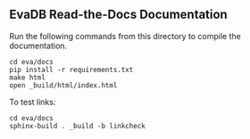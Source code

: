 ## EvaDB Read-the-Docs Documentation
Run the following commands from this directory to compile the documentation.

```
cd eva/docs
pip install -r requirements.txt
make html
open _build/html/index.html
```

To test links:

```
cd eva/docs
sphinx-build . _build -b linkcheck
```
